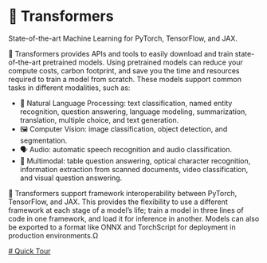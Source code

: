 # 🤗 Transformers
State-of-the-art Machine Learning for PyTorch, TensorFlow, and JAX.

🤗 Transformers provides APIs and tools to easily download and train state-of-the-art pretrained models. Using pretrained models can reduce your compute costs, carbon footprint, and save you the time and resources required to train a model from scratch. These models support common tasks in different modalities, such as:
<ul>
  <li>
📝 Natural Language Processing: text classification, named entity recognition, question answering, language modeling, summarization, translation, multiple choice, and text generation.</li>
  <li>🖼️ Computer Vision: image classification, object detection, and segmentation.</li>
  <li>🗣️ Audio: automatic speech recognition and audio classification.</li>
  <li>🐙 Multimodal: table question answering, optical character recognition, information extraction from scanned documents, video classification, and visual question answering.</li>
</ul>

🤗 Transformers support framework interoperability between PyTorch, TensorFlow, and JAX. This provides the flexibility to use a different framework at each stage of a model’s life; train a model in three lines of code in one framework, and load it for inference in another. Models can also be exported to a format like ONNX and TorchScript for deployment in production environments.Ω

<a href="https://huggingface.co/docs/transformers/quicktour"># Quick Tour </a>



